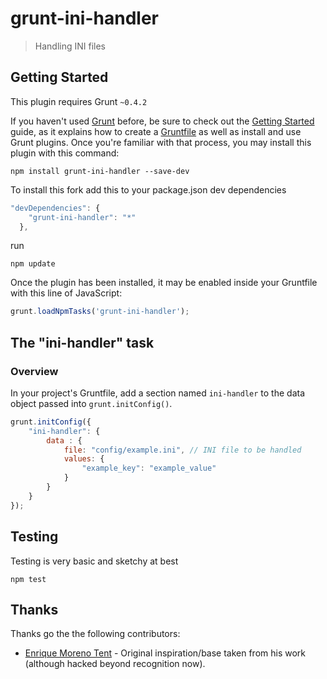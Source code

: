 # grunt-ini-handler

> Handling INI files

## Getting Started
This plugin requires Grunt `~0.4.2`

If you haven't used [Grunt](http://gruntjs.com/) before, be sure to check out the [Getting Started](http://gruntjs.com/getting-started) guide, as it explains how to create a [Gruntfile](http://gruntjs.com/sample-gruntfile) as well as install and use Grunt plugins. Once you're familiar with that process, you may install this plugin with this command:

```shell
npm install grunt-ini-handler --save-dev
```

To install this fork add this to your package.json dev dependencies
```js
"devDependencies": {
    "grunt-ini-handler": "*"
  },
```

run

```shell
npm update
```

Once the plugin has been installed, it may be enabled inside your Gruntfile with this line of JavaScript:

```js
grunt.loadNpmTasks('grunt-ini-handler');
```

## The "ini-handler" task

### Overview
In your project's Gruntfile, add a section named `ini-handler` to the data object passed into `grunt.initConfig()`.

```js
grunt.initConfig({
    "ini-handler": {
        data : {
            file: "config/example.ini", // INI file to be handled
            values: {
                "example_key": "example_value"
            }
        }
    }
});
```

## Testing
Testing is very basic and sketchy at best

```shell
npm test
```


## Thanks

Thanks go the the following contributors:

* [Enrique Moreno Tent](https://github.com/enriquemorenotent) - Original inspiration/base taken from his work (although hacked beyond recognition now).